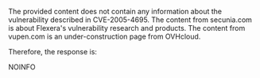 The provided content does not contain any information about the vulnerability described in CVE-2005-4695. The content from secunia.com is about Flexera's vulnerability research and products. The content from vupen.com is an under-construction page from OVHcloud.

Therefore, the response is:

NOINFO